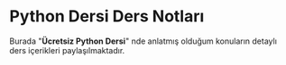 # Python Dersi Ders Notları

Burada "**Ücretsiz Python Dersi**" nde anlatmış olduğum konuların detaylı ders içerikleri paylaşılmaktadır.
